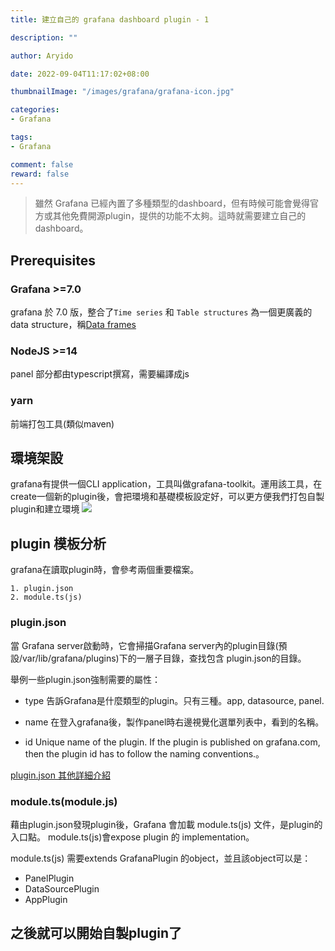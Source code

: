 ```yaml
---
title: 建立自己的 grafana dashboard plugin - 1

description: ""

author: Aryido

date: 2022-09-04T11:17:02+08:00

thumbnailImage: "/images/grafana/grafana-icon.jpg"

categories:
- Grafana

tags:
- Grafana

comment: false
reward: false
---
```


 > 雖然 Grafana 已經內置了多種類型的dashboard，但有時候可能會覺得官方或其他免費開源plugin，提供的功能不太夠。這時就需要建立自己的dashboard。

<!--more-->

## Prerequisites
### Grafana >=7.0
grafana 於 7.0 版，整合了`Time series` 和 `Table structures` 為一個更廣義的data structure，稱[Data frames](https://grafana.com/docs/grafana/latest/developers/plugins/data-frames/)

### NodeJS >=14
panel 部分都由typescript撰寫，需要編譯成js
### yarn
前端打包工具(類似maven)


## 環境架設
grafana有提供一個CLI application，工具叫做grafana-toolkit。運用該工具，在create一個新的plugin後，會把環境和基礎模板設定好，可以更方便我們打包自製plugin和建立環境
![](https://i.imgur.com/ChJrAQw.png)


## plugin 模板分析
grafana在讀取plugin時，會參考兩個重要檔案。

    1. plugin.json
    2. module.ts(js)

### plugin.json
當 Grafana server啟動時，它會掃描Grafana server內的plugin目錄(預設/var/lib/grafana/plugins)下的一層子目錄，查找包含 plugin.json的目錄。

舉例一些plugin.json強制需要的屬性：

- type
告訴Grafana是什麼類型的plugin。只有三種。app, datasource, panel.

- name
在登入grafana後，製作panel時右邊視覺化選單列表中，看到的名稱。

- id
Unique name of the plugin. If the plugin is published on grafana.com, then the plugin id has to follow the naming conventions.。

[plugin.json 其他詳細介紹](https://grafana.com/docs/grafana/v7.5/developers/plugins/metadata/)

### module.ts(module.js)
藉由plugin.json發現plugin後，Grafana 會加載 module.ts(js) 文件，是plugin的入口點。 module.ts(js)會expose plugin 的 implementation。

module.ts(js) 需要extends GrafanaPlugin 的object，並且該object可以是：
- PanelPlugin
- DataSourcePlugin
- AppPlugin

之後就可以開始自製plugin了
---